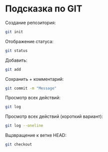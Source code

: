 # Подсказка по GIT

Создание репозитория: 
```sh
git init
```

Отображение статуса:
```sh
git status
```

Добавить:
```sh
git add
```

Сохранить + комментарий:
```sh 
git commit -m "Message"
```

Просмотр всех действий: 
```sh
git log
```

Просмотр всех действий (короткий вариант):
```sh
git log --oneline
```

Вщзвращение к ветке HEAD:
```sh
git checkout
```